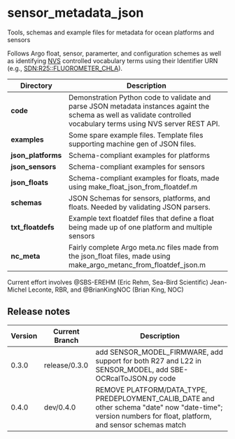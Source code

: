 # sensor_metadata_json
Tools, schemas and example files for metadata for ocean platforms and sensors

Follows Argo float, sensor, paramerter, and configuration schemes as well as identifying [NVS](https://vocab.nerc.ac.uk/) controlled vocabulary terms using their Identifier URN (e.g., [SDN:R25::FLUOROMETER_CHLA](http://vocab.nerc.ac.uk/collection/R25/current/FLUOROMETER_CHLA/)).

| Directory | Description|
| --- | --- |
| **code** | Demonstration Python code to validate and parse JSON metadata instances againt the schema as well as validate controlled vocabulary terms using NVS server REST API.|
| **examples** | Some spare example files.  Template files supporting machine gen of JSON files.
| **json_platforms** | Schema-compliant examples for platforms|
| **json_sensors** | Schema-compliant examples for sensors|
| **json_floats** | Schema-compliant examples for floats, made using make_float_json_from_floatdef.m|
| **schemas** | JSON Schemas for sensors, platforms, and floats.  Needed by validating JSON parsers.|
| **txt_floatdefs** | Example text floatdef files that define a float being made up of one platform and multiple sensors|
| **nc_meta** | Fairly complete Argo meta.nc files made from the json_float files, made using make_argo_metanc_from_floatdef_json.m|

Current effort involves @SBS-EREHM (Eric Rehm, Sea-Bird Scientific) Jean-Michel Leconte, RBR, and @BrianKingNOC (Brian King, NOC)


## Release notes
| Version | Current Branch | Description|
| --- | --- | --- |
| 0.3.0 | release/0.3.0 | add SENSOR_MODEL_FIRMWARE, add support for both R27 and L22 in SENSOR_MODEL, add SBE-OCRcalToJSON.py code | 
| 0.4.0 | dev/0.4.0 | REMOVE PLATFORM/DATA_TYPE, PREDEPLOYMENT_CALIB_DATE and other schema "date" now "date-time"; version numbers for float, platform, and sensor schemas match | 
